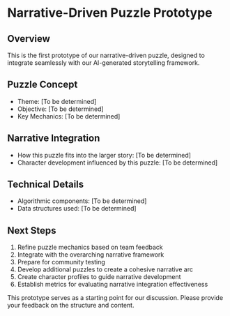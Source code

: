 # Narrative-Driven Puzzle Prototype

## Overview
This is the first prototype of our narrative-driven puzzle, designed to integrate seamlessly with our AI-generated storytelling framework.

## Puzzle Concept
- Theme: [To be determined]
- Objective: [To be determined]
- Key Mechanics: [To be determined]

## Narrative Integration
- How this puzzle fits into the larger story: [To be determined]
- Character development influenced by this puzzle: [To be determined]

## Technical Details
- Algorithmic components: [To be determined]
- Data structures used: [To be determined]

## Next Steps
1. Refine puzzle mechanics based on team feedback
2. Integrate with the overarching narrative framework
3. Prepare for community testing
4. Develop additional puzzles to create a cohesive narrative arc
5. Create character profiles to guide narrative development
6. Establish metrics for evaluating narrative integration effectiveness

This prototype serves as a starting point for our discussion. Please provide your feedback on the structure and content.